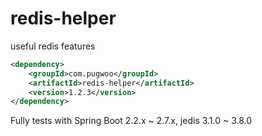 # redis-helper
useful redis features

```xml
<dependency>
	<groupId>com.pugwoo</groupId>
	<artifactId>redis-helper</artifactId>
	<version>1.2.3</version>
</dependency>
```

Fully tests with Spring Boot 2.2.x ~ 2.7.x, jedis 3.1.0 ~ 3.8.0